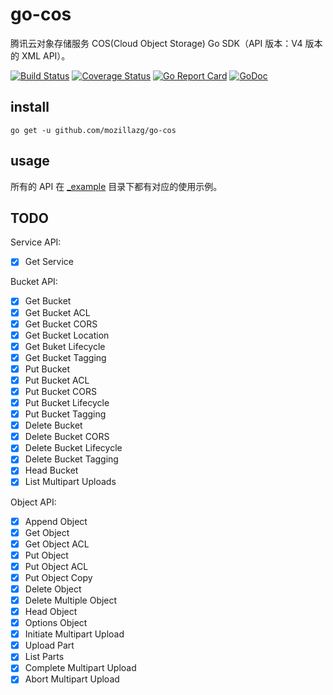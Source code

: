 # go-cos

腾讯云对象存储服务 COS(Cloud Object Storage) Go SDK（API 版本：V4 版本的 XML API）。

[![Build Status](https://img.shields.io/travis/mozillazg/go-cos/master.svg)](https://travis-ci.org/mozillazg/go-cos)
[![Coverage Status](https://img.shields.io/coveralls/mozillazg/go-cos/master.svg)](https://coveralls.io/r/mozillazg/go-cos?branch=master)
[![Go Report Card](https://goreportcard.com/badge/github.com/mozillazg/go-cos)](https://goreportcard.com/report/github.com/mozillazg/go-cos)
[![GoDoc](https://godoc.org/github.com/mozillazg/go-cos?status.svg)](https://godoc.org/github.com/mozillazg/go-cos)

## install

`go get -u github.com/mozillazg/go-cos`


## usage

所有的 API 在 [_example](./_example/) 目录下都有对应的使用示例。

## TODO

Service API:

* [x] Get Service

Bucket API:

* [x] Get Bucket
* [x] Get Bucket ACL
* [x] Get Bucket CORS
* [x] Get Bucket Location
* [x] Get Buket Lifecycle
* [x] Get Bucket Tagging
* [x] Put Bucket
* [x] Put Bucket ACL
* [x] Put Bucket CORS
* [x] Put Bucket Lifecycle
* [x] Put Bucket Tagging
* [x] Delete Bucket
* [x] Delete Bucket CORS
* [x] Delete Bucket Lifecycle
* [x] Delete Bucket Tagging
* [x] Head Bucket
* [x] List Multipart Uploads

Object API:

* [x] Append Object
* [x] Get Object
* [x] Get Object ACL
* [x] Put Object
* [x] Put Object ACL
* [x] Put Object Copy
* [x] Delete Object
* [x] Delete Multiple Object
* [x] Head Object
* [x] Options Object
* [x] Initiate Multipart Upload
* [x] Upload Part
* [x] List Parts
* [x] Complete Multipart Upload
* [x] Abort Multipart Upload
